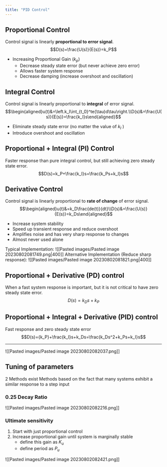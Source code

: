 ```yaml
---
title: "PID Control"
---
```

## Proportional Control
Control signal is linearly **proportional to error signal**.
$$D(s)=\frac{U(s)}{E(s)}=k_P$$

- Increasing Proportional Gain ($k_p$)
	- Decrease steady state error (but never achieve zero error)
	- Allows faster system response
	- Decrease damping (increase overshoot and oscillation)
## Integral Control
Control signal is linearly proportional to **integral** of error signal.
$$\begin{aligned}u(t)&=\left.k_I\int_{t_0}^te(\tau)d\tau\right.\\D(s)&=\frac{U(s)}{E(s)}=\frac{k_I}s\end{aligned}$$

- Eliminate steady state error (no matter the value of $k_I$ )
- Introduce overshoot and oscillation

## Proportional + Integral (PI) Control
Faster response than pure integral control, but still achieving zero steady state error.
$$D(s)=k_P+\frac{k_I}s=\frac{k_Ps+k_I}s$$
## Derivative Control
Control signal is linearly proportional to **rate of change** of error signal.
$$\begin{aligned}u(t)&=k_D\frac{de(t)}{dt}\\D(s)&=\frac{U(s)}{E(s)}=k_Ds\end{aligned}$$

- Increase system stability
- Speed up transient response and reduce overshoot
- Amplifies noise and has very sharp response to changes
- Almost never used alone

Typical Implementation:
![[Pasted images/Pasted image 20230802081749.png|400]]
Alternative Implementation (Reduce sharp response):
![[Pasted images/Pasted image 20230802081821.png|400]]

## Proportional + Derivative (PD) control
When a fast system response is important, but it is not critical to have zero steady state error.
$$D(s)=k_Ds+k_P$$

## Proportional + Integral + Derivative (PID) control
Fast response and zero steady state error
$$D(s)={k_P}+\frac{k_I}s+k_Ds=\frac{k_Ds^2+k_Ps+k_I}s$$

----
![[Pasted images/Pasted image 20230802082037.png]]

## Tuning of parameters
2 Methods exist
Methods based on the fact that many systems exhibit a similar response to a step input
### 0.25 Decay Ratio
![[Pasted images/Pasted image 20230802082216.png]]

### Ultimate sensitivity
1. Start with just proportional control
2. Increase proportional gain until system is marginally stable 
	- define this gain as $K_u$
	- define period as $P_u$

![[Pasted images/Pasted image 20230802082421.png]]